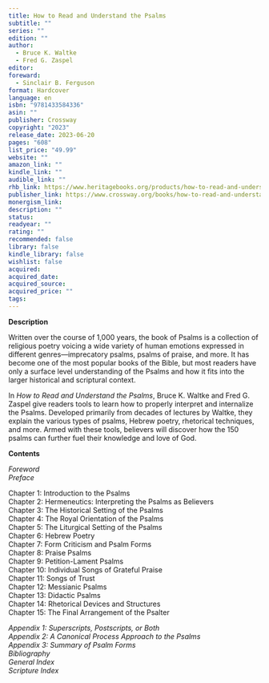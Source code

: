 ```yaml
---
title: How to Read and Understand the Psalms
subtitle: ""
series: ""
edition: ""
author:
  - Bruce K. Waltke
  - Fred G. Zaspel
editor: 
foreward:
  - Sinclair B. Ferguson
format: Hardcover
language: en
isbn: "9781433584336"
asin: ""
publisher: Crossway
copyright: "2023"
release_date: 2023-06-20
pages: "608"
list_price: "49.99"
website: ""
amazon_link: ""
kindle_link: ""
audible_link: ""
rhb_link: https://www.heritagebooks.org/products/how-to-read-and-understand-the-psalms-waltke-zaspel.html
publisher_link: https://www.crossway.org/books/how-to-read-and-understand-the-psalms-hcj/
monergism_link: 
description: ""
status: 
readyear: ""
rating: ""
recommended: false
library: false
kindle_library: false
wishlist: false
acquired: 
acquired_date: 
acquired_source: 
acquired_price: ""
tags:
---
```

**Description**

Written over the course of 1,000 years, the book of Psalms is a collection of religious poetry voicing a wide variety of human emotions expressed in different genres—imprecatory psalms, psalms of praise, and more. It has become one of the most popular books of the Bible, but most readers have only a surface level understanding of the Psalms and how it fits into the larger historical and scriptural context.

In _How to Read and Understand the Psalms_, Bruce K. Waltke and Fred G. Zaspel give readers tools to learn how to properly interpret and internalize the Psalms. Developed primarily from decades of lectures by Waltke, they explain the various types of psalms, Hebrew poetry, rhetorical techniques, and more. Armed with these tools, believers will discover how the 150 psalms can further fuel their knowledge and love of God. 

**Contents**

_Foreword  
Preface_   
  
Chapter 1: Introduction to the Psalms  
Chapter 2: Hermeneutics: Interpreting the Psalms as Believers  
Chapter 3: The Historical Setting of the Psalms  
Chapter 4: The Royal Orientation of the Psalms  
Chapter 5: The Liturgical Setting of the Psalms   
Chapter 6: Hebrew Poetry  
Chapter 7: Form Criticism and Psalm Forms  
Chapter 8: Praise Psalms   
Chapter 9: Petition-Lament Psalms  
Chapter 10: Individual Songs of Grateful Praise  
Chapter 11: Songs of Trust  
Chapter 12: Messianic Psalms  
Chapter 13: Didactic Psalms   
Chapter 14: Rhetorical Devices and Structures   
Chapter 15: The Final Arrangement of the Psalter  
  
_Appendix 1: Superscripts, Postscripts, or Both_  
_Appendix 2: A Canonical Process Approach to the Psalms_   
_Appendix 3: Summary of Psalm Forms_  
_Bibliography  
General Index_  
_Scripture Index_